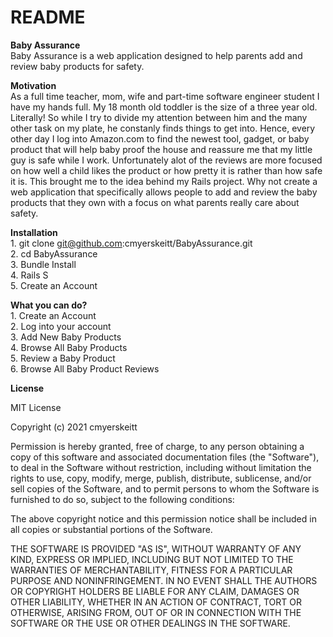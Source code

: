 # README
<strong> Baby Assurance </strong>
 <br>
Baby Assurance is a web application designed to help parents add and review baby products for safety.

<strong> Motivation </strong>
 <br>
As a full time teacher, mom, wife and part-time software engineer student I have my hands full. My 18 month old toddler is the size of a three year old. Literally! So while I try to divide my attention between him and the many other task on my plate, he constanly finds things to get into. Hence, every other day I log into Amazon.com to find the newest tool, gadget, or baby product that will help baby proof the house and reassure me that my little guy is safe while I work. Unfortunately alot of the reviews are more focused on how well a child likes the product or how pretty it is rather than how safe it is. This brought me to the idea behind my Rails project. Why not create a web application that specifically allows people to add and review the baby products that they own with a focus on what parents really care about safety.


<strong> Installation </strong>
    <br>
    1. git clone git@github.com:cmyerskeitt/BabyAssurance.git
     <br>
    2. cd BabyAssurance
     <br>
    3. Bundle Install
     <br>
    4. Rails S 
     <br>
    5. Create an Account


<strong> What you can do? </strong>
     <br>
    1. Create an Account
     <br>
    2. Log into your account
     <br>
    3. Add New Baby Products
     <br>
    4. Browse All Baby Products 
     <br>
    5. Review a Baby Product 
     <br>
    6. Browse All Baby Product Reviews 

<strong>License</strong>

MIT License

Copyright (c) 2021 cmyerskeitt

Permission is hereby granted, free of charge, to any person obtaining a copy
of this software and associated documentation files (the "Software"), to deal
in the Software without restriction, including without limitation the rights
to use, copy, modify, merge, publish, distribute, sublicense, and/or sell
copies of the Software, and to permit persons to whom the Software is
furnished to do so, subject to the following conditions:

The above copyright notice and this permission notice shall be included in all
copies or substantial portions of the Software.

THE SOFTWARE IS PROVIDED "AS IS", WITHOUT WARRANTY OF ANY KIND, EXPRESS OR
IMPLIED, INCLUDING BUT NOT LIMITED TO THE WARRANTIES OF MERCHANTABILITY,
FITNESS FOR A PARTICULAR PURPOSE AND NONINFRINGEMENT. IN NO EVENT SHALL THE
AUTHORS OR COPYRIGHT HOLDERS BE LIABLE FOR ANY CLAIM, DAMAGES OR OTHER
LIABILITY, WHETHER IN AN ACTION OF CONTRACT, TORT OR OTHERWISE, ARISING FROM,
OUT OF OR IN CONNECTION WITH THE SOFTWARE OR THE USE OR OTHER DEALINGS IN THE
SOFTWARE.

